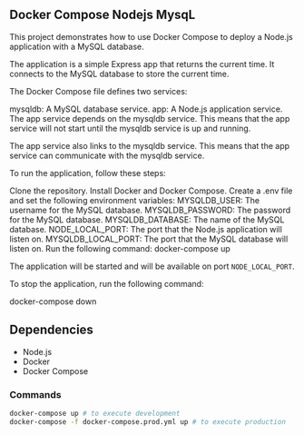 ## Docker Compose Nodejs MysqL

This project demonstrates how to use Docker Compose to deploy a Node.js application with a MySQL database.

The application is a simple Express app that returns the current time. It connects to the MySQL database to store the current time.

The Docker Compose file defines two services:

mysqldb: A MySQL database service.
app: A Node.js application service.
The app service depends on the mysqldb service. This means that the app service will not start until the mysqldb service is up and running.

The app service also links to the mysqldb service. This means that the app service can communicate with the mysqldb service.

To run the application, follow these steps:

Clone the repository.
Install Docker and Docker Compose.
Create a .env file and set the following environment variables:
MYSQLDB_USER: The username for the MySQL database.
MYSQLDB_PASSWORD: The password for the MySQL database.
MYSQLDB_DATABASE: The name of the MySQL database.
NODE_LOCAL_PORT: The port that the Node.js application will listen on.
MYSQLDB_LOCAL_PORT: The port that the MySQL database will listen on.
Run the following command:
docker-compose up


The application will be started and will be available on port `NODE_LOCAL_PORT`.

To stop the application, run the following command:

docker-compose down


## Dependencies

* Node.js
* Docker
* Docker Compose


### Commands

```sh
docker-compose up # to execute development
docker-compose -f docker-compose.prod.yml up # to execute production
```